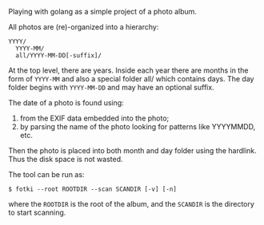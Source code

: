Playing with golang as a simple project of a photo album.

All photos are (re)-organized into a hierarchy:

```
YYYY/
  YYYY-MM/
  all/YYYY-MM-DD[-suffix]/
```

At the top level, there are years.  Inside each year there are months
in the form of `YYYY-MM` and also a special folder all/ which contains
days.  The day folder begins with `YYYY-MM-DD` and may have an optional
suffix.

The date of a photo is found using:
1. from the EXIF data embedded into the photo;
2. by parsing the name of the photo looking for patterns like
   YYYYMMDD, etc.

Then the photo is placed into both month and day folder using the
hardlink.  Thus the disk space is not wasted.

The tool can be run as:

```
$ fotki --root ROOTDIR --scan SCANDIR [-v] [-n]
```

where the `ROOTDIR` is the root of the album, and the `SCANDIR` is
the directory to start scanning.

